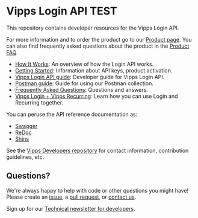 # Vipps Login API TEST

This repository contains developer resources for the Vipps Login API.

For more information and to order the product go to our
[Product page](https://www.vipps.no/produkter-og-tjenester/bedrift/innlogging-og-identifisering/logg-inn-med-vipps/).
You can also find frequently asked questions about the product in the
[Product FAQ](https://vipps.no/hjelp/vipps/vipps-logg-inn).

* [How It Works](https://github.com/vippsas/vipps-login-api/blob/master/vipps-login-api-howitworks.md): An overview of how the Login API works.
* [Getting Started](https://github.com/vippsas/vipps-developers/blob/master/vipps-getting-started.md): Information about API keys, product activation.
* [Vipps Login API guide](vipps-login-api.md): Developer guide for Vipps Login API.
* [Postman guide](vipps-login-postman.md): Guide for using our Postman collection.
* [Frequently Asked Questions](vipps-login-api-faq.md): Questions and answers.
* [Vipps Login + Vipps Recurring](https://github.com/vippsas/vipps-login-api/blob/master/vipps-login-recurring-howitworks.md): Learn how you can use Login and Recurring together.

You can peruse the API reference documentation as:
* [Swagger](https://vippsas.github.io/vipps-login-api/)
* [ReDoc](https://vippsas.github.io/vipps-login-api/redoc.html)
* [Shins](https://vippsas.github.io/vipps-login-api/shins/index.html)

See the [Vipps Developers repository](https://github.com/vippsas/vipps-developers)
for contact information, contribution guidelines, etc.

## Questions?

We're always happy to help with code or other questions you might have!
Please create an [issue](https://github.com/vippsas/vipps-login-api/issues),
a [pull request](https://github.com/vippsas/vipps-login-api/pulls),
or [contact us](https://github.com/vippsas/vipps-developers/blob/master/contact.md).

Sign up for our [Technical newsletter for developers](https://github.com/vippsas/vipps-developers/tree/master/newsletters).
